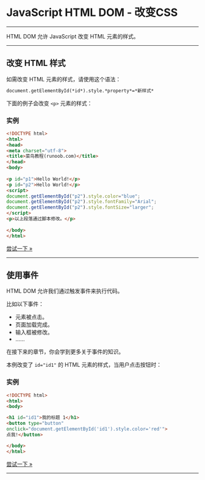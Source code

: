 # JavaScript HTML DOM - 改变CSS

------

HTML DOM 允许 JavaScript 改变 HTML 元素的样式。

------

## 改变 HTML 样式

如需改变 HTML 元素的样式，请使用这个语法：
```html
document.getElementById(*id*).style.*property*=*新样式*
```
下面的例子会改变 `<p>` 元素的样式：

### 实例
```html
<!DOCTYPE html>
<html>
<head>
<meta charset="utf-8">
<title>菜鸟教程(runoob.com)</title>
</head>
<body>
 
<p id="p1">Hello World!</p>
<p id="p2">Hello World!</p>
<script>
document.getElementById("p2").style.color="blue";
document.getElementById("p2").style.fontFamily="Arial";
document.getElementById("p2").style.fontSize="larger";
</script>
<p>以上段落通过脚本修改。</p>
 
</body>
</html>
```
[尝试一下 »](https://www.runoob.com/try/try.php?filename=tryjs_change_style)

------

## 使用事件

HTML DOM 允许我们通过触发事件来执行代码。

比如以下事件：

- 元素被点击。
- 页面加载完成。
- 输入框被修改。
- ……

在接下来的章节，你会学到更多关于事件的知识。

本例改变了 `id="id1"` 的 HTML 元素的样式，当用户点击按钮时：

### 实例
```html
<!DOCTYPE html>
<html>
<body>

<h1 id="id1">我的标题 1</h1>
<button type="button"
onclick="document.getElementById('id1').style.color='red'">
点我!</button>

</body>
</html>
```
[尝试一下 »](https://www.runoob.com/try/try.php?filename=trydhtml_dom_color2)

------

 